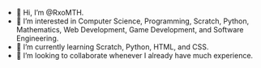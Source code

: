 - 👋 Hi, I’m @RxoMTH.
- 👀 I’m interested in Computer Science, Programming, Scratch, Python, Mathematics, Web Development, Game Development, and Software Engineering.
- 🌱 I’m currently learning Scratch, Python, HTML, and CSS.
- 💞️ I’m looking to collaborate whenever I already have much experience.

<!---
RxoMTH/RxoMTH is a ✨ special ✨ repository because its `README.md` (this file) appears on your GitHub profile.
You can click the Preview link to take a look at your changes.
--->
